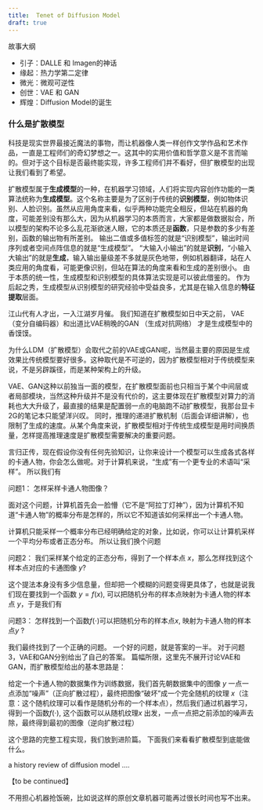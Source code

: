 ```yaml
---
title:  Tenet of Diffusion Model
draft: true
---
```


故事大纲

- 引子：DALLE 和 Imagen的神话
- 缘起：热力学第二定律
- 微光：微观可逆性
- 创世：VAE 和 GAN
- 辉煌：Diffusion Model的诞生

### 什么是扩散模型


科技是现实世界最接近魔法的事物，而让机器像人类一样创作文学作品和艺术作品，一直是工程师们的奇幻梦想之一。这其中的实用价值和哲学意义是不言而喻的。但对于这个目标是否最终能实现，许多工程师们并不看好，但扩散模型的出现让我们看到了希望。

扩散模型属于**生成模型**的一种，在机器学习领域，人们将实现内容创作功能的一类算法统称为**生成模型**。这个名称主要是为了区别于传统的**识别模型**，例如物体识别、人脸识别。虽然从应用角度来看，似乎两种功能完全相反，但站在机器的角度，可能差别没有那么大，因为从机器学习的本质而言，大家都是做数据拟合，所以模型的架构不论多么乱花渐欲迷人眼，它的本质还是**函数**，只是参数的多少有差别，函数的输出物有所差别。 输出二值或多值标签的就是“识别模型”，输出时间序列或者空间点阵信息的就是“生成模型”。 “大输入小输出”的就是**识别**，“小输入大输出”的就是**生成**，输入输出量级差不多就是灰色地带，例如机器翻译，站在人类应用的角度看，可能更像识别，但站在算法的角度来看和生成的差别很小。 由于本质的统一性，生成模型和识别模型的具体算法实现是可以彼此借鉴的。 作为后起之秀，生成模型从识别模型的研究经验中受益良多，尤其是在输入信息的**特征提取**层面。


江山代有人才出，一入江湖岁月催。 我们知道在扩散模型如日中天之前， VAE（变分自编码器）和出道比VAE稍晚的GAN （生成对抗网络） 才是生成模型中的香馍馍。

为什么LDM（扩散模型）会取代之前的VAE或GAN呢，当然最主要的原因是生成效果比传统模型要好很多。这种取代是不可逆的，因为扩散模型相对于传统模型来说，不是另辟蹊径，而是某种架构上的升级。

VAE、GAN这种以前独当一面的模型，在扩散模型面前也只相当于某个中间层或者局部模块，当然这种升级并不是没有代价的，这主要体现在扩散模型对算力的消耗也大大升级了，最直接的结果是配置弱一点的电脑跑不动扩散模型，我那台显卡2G的笔记本只能望洋兴叹。 同时，推理的递进扩散机制（后面会详细讲解），也限制了生成的速度。从某个角度来说，扩散模型相对于传统生成模型是用时间换质量，怎样提高推理速度是扩散模型需要解决的重要问题。

言归正传，现在假设你没有任何先验知识，让你来设计一个模型可以生成各式各样的卡通人物，你会怎么做呢。对于计算机来说，“生成”有一个更专业的术语叫“采样”。 所以我们有

问题1： 怎样采样卡通人物图像？

面对这个问题，计算机首先会一脸懵（它不是“阿拉丁灯神”），因为计算机不知道“卡通人物”的概率分布是怎样的，所以它不知道该如何采样出一个卡通人物。

计算机只能采样一个概率分布已经明确给定的对象，比如说，你可以让计算机采样一个平均分布或者正态分布。 所以让我们换个问题

问题2： 我们采样某个给定的正态分布，得到了一个样本点 $x$，那么怎样找到这个样本点对应的卡通图像 $y$?

这个提法本身没有多少信息量，但却把一个模糊的问题变得更具体了，也就是说我们现在要找到一个函数 $y = f(x)$, 可以把随机分布的样本点映射为卡通人物的样本点 $y$，于是我们有

问题3： 怎样找到一个函数$f(\cdot)$可以把随机分布的样本点$x$, 映射为卡通人物的样本点$y$ ?

我们最终找到了一个正确的问题。 一个好的问题，就是答案的一半。 对于问题3，VAE和GAN分别给出了自己的答案。 篇幅所限，这里先不展开讨论VAE和GAN，而扩散模型给出的基本思路是：

给定一个卡通人物的数据集作为训练数据，我们首先朝数据集中的图像 $y$ 一点一点添加“噪声”（正向扩散过程），最终把图像“破坏”成一个完全随机的纹理 $x$（注意：这个随机纹理可以看作是随机分布的一个样本点），然后我们通过机器学习，得到一个函数$f(\cdot)$, 这个函数可以从随机纹理$x$ 出发，一点一点把之前添加的噪声去除，最终得到最初的图像（逆向扩散过程）

这个思路的完整工程实现，我们放到进阶篇。 下面我们来看看扩散模型到底能做什么。

a history review of diffusion model ....



【to be continued】

不用担心机器抢饭碗，比如说这样的原创文章机器可能再过很长时间也写不出来。